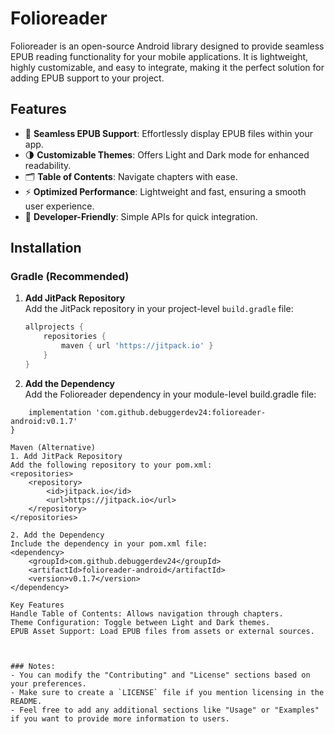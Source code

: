 # Folioreader

Folioreader is an open-source Android library designed to provide seamless EPUB reading functionality for your mobile applications. It is lightweight, highly customizable, and easy to integrate, making it the perfect solution for adding EPUB support to your project.

## Features

- 📖 **Seamless EPUB Support**: Effortlessly display EPUB files within your app.
- 🌗 **Customizable Themes**: Offers Light and Dark mode for enhanced readability.
- 🗂️ **Table of Contents**: Navigate chapters with ease.
- ⚡ **Optimized Performance**: Lightweight and fast, ensuring a smooth user experience.
- 🔧 **Developer-Friendly**: Simple APIs for quick integration.

## Installation

### Gradle (Recommended)

1. **Add JitPack Repository**  
   Add the JitPack repository in your project-level `build.gradle` file:

   ```gradle
   allprojects {
       repositories {
           maven { url 'https://jitpack.io' }
       }
   }

2. **Add the Dependency**  
Add the Folioreader dependency in your module-level build.gradle file:

```dependencies {
    implementation 'com.github.debuggerdev24:folioreader-android:v0.1.7'
}

Maven (Alternative)
1. Add JitPack Repository
Add the following repository to your pom.xml:
<repositories>
    <repository>
        <id>jitpack.io</id>
        <url>https://jitpack.io</url>
    </repository>
</repositories>

2. Add the Dependency
Include the dependency in your pom.xml file:
<dependency>
    <groupId>com.github.debuggerdev24</groupId>
    <artifactId>folioreader-android</artifactId>
    <version>v0.1.7</version>
</dependency>

Key Features
Handle Table of Contents: Allows navigation through chapters.
Theme Configuration: Toggle between Light and Dark themes.
EPUB Asset Support: Load EPUB files from assets or external sources.



### Notes:
- You can modify the "Contributing" and "License" sections based on your preferences.
- Make sure to create a `LICENSE` file if you mention licensing in the README.
- Feel free to add any additional sections like "Usage" or "Examples" if you want to provide more information to users.
